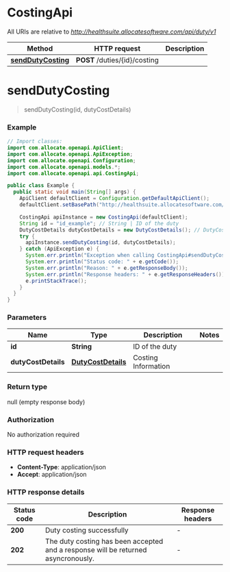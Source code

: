 # CostingApi

All URIs are relative to *http://healthsuite.allocatesoftware.com/api/duty/v1*

Method | HTTP request | Description
------------- | ------------- | -------------
[**sendDutyCosting**](CostingApi.md#sendDutyCosting) | **POST** /duties/{id}/costing | 


<a name="sendDutyCosting"></a>
# **sendDutyCosting**
> sendDutyCosting(id, dutyCostDetails)



### Example
```java
// Import classes:
import com.allocate.openapi.ApiClient;
import com.allocate.openapi.ApiException;
import com.allocate.openapi.Configuration;
import com.allocate.openapi.models.*;
import com.allocate.openapi.api.CostingApi;

public class Example {
  public static void main(String[] args) {
    ApiClient defaultClient = Configuration.getDefaultApiClient();
    defaultClient.setBasePath("http://healthsuite.allocatesoftware.com/api/duty/v1");

    CostingApi apiInstance = new CostingApi(defaultClient);
    String id = "id_example"; // String | ID of the duty
    DutyCostDetails dutyCostDetails = new DutyCostDetails(); // DutyCostDetails | Costing Information
    try {
      apiInstance.sendDutyCosting(id, dutyCostDetails);
    } catch (ApiException e) {
      System.err.println("Exception when calling CostingApi#sendDutyCosting");
      System.err.println("Status code: " + e.getCode());
      System.err.println("Reason: " + e.getResponseBody());
      System.err.println("Response headers: " + e.getResponseHeaders());
      e.printStackTrace();
    }
  }
}
```

### Parameters

Name | Type | Description  | Notes
------------- | ------------- | ------------- | -------------
 **id** | **String**| ID of the duty |
 **dutyCostDetails** | [**DutyCostDetails**](DutyCostDetails.md)| Costing Information |

### Return type

null (empty response body)

### Authorization

No authorization required

### HTTP request headers

 - **Content-Type**: application/json
 - **Accept**: application/json

### HTTP response details
| Status code | Description | Response headers |
|-------------|-------------|------------------|
**200** | Duty costing successfully |  -  |
**202** | The duty costing has been accepted and a response will be returned asyncronously. |  -  |


